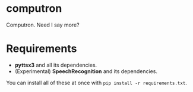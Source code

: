 # computron
Computron. Need I say more?

# Requirements
- **pyttsx3** and all its dependencies.  
- (Experimental) **SpeechRecognition** and its dependencies.

You can install all of these at once with `pip install -r requirements.txt`. 
